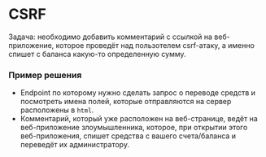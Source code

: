 # CSRF

Задача: необходимо добавить комментарий с ссылкой на веб-приложение, которое проведёт над пользотелем csrf-атаку, а именно спишет с баланса какую-то определенную сумму.

### Пример решения
* Endpoint по которому нужно сделать запрос о переводе средств и посмотреть имена полей, которые отправляются на сервер расположены в `html`. 
* Комментарий, который уже расположен на веб-странице, ведёт на веб-приложение злоумышленника, которое, при открытии этого веб-приложения, спишет средства с вашего счета/баланса и переведёт их администратору.
